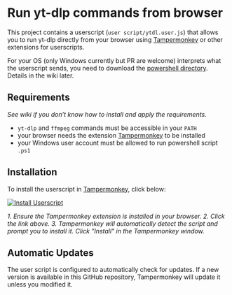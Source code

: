 # Run yt-dlp commands from browser

This project contains a userscript (`user script/ytdl.user.js`) that allows you to run yt-dlp directly from your browser using [Tampermonkey](https://www.tampermonkey.net/) or other extensions for userscripts.

For your OS (only Windows currently but PR are welcome) interprets what the userscript sends, you need to download the [powershell directory](https://github.com/Fred-Vatin/run-yt-dlp-from-browser/tree/main/powershell). Details in the wiki later.

## Requirements

_See wiki if you don’t know how to install and apply the requirements._

- `yt-dlp` and `ffmpeg` commands must be accessible in your `PATH`
- your browser needs the extension [Tampermonkey](https://www.tampermonkey.net/) to be installed
- your Windows user account must be allowed to run powershell script `.ps1`

## Installation

To install the userscript in [Tampermonkey](https://www.tampermonkey.net/), click below:

[![Install Userscript](https://img.shields.io/badge/Install_Userscript-yt--dlp-blue?style=for-the-badge)](https://raw.githubusercontent.com/Fred-Vatin/run-yt-dlp-from-browser/main/user%20script/ytdl.user.js)

_1. Ensure the Tampermonkey extension is installed in your browser._
_2. Click the link above._
_3. Tampermonkey will automatically detect the script and prompt you to install it. Click "Install" in the Tampermonkey window._

## Automatic Updates

The user script is configured to automatically check for updates. If a new version is available in this GitHub repository, Tampermonkey will update it unless you modified it.
